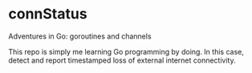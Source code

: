# connStatus

Adventures in Go: goroutines and channels

This repo is simply me learning Go programming by doing. In this case, detect and report timestamped loss of 
external internet connectivity.
